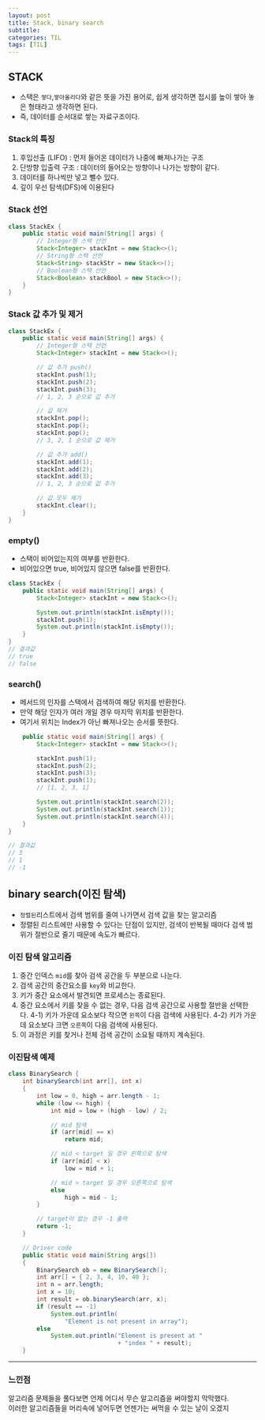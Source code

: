 ```yaml
---
layout: post
title: Stack, binary search
subtitle: 
categories: TIL
tags: [TIL]
---
```


## STACK 
- 스택은 `쌓다`,`쌓아올리다`와 같은 뜻을 가진 용어로, 쉽게 생각하면 접시를 높이 쌓아 놓은 형태라고 생각하면 된다.
- 즉, 데이터를 순서대로 쌓는 자료구조이다.

### Stack의 특징
1. 후입선출 (LIFO) : 먼저 들어온 데이터가 나중에 빠져나가는 구조
2. 단방향 입출력 구조 : 데이터의 들어오는 방향이나 나가는 방향이 같다.
3. 데이터를 하나씩만 넣고 뺄수 있다.
4. 깊이 우선 탐색(DFS)에 이용된다

### Stack 선언

```java
class StackEx {
    public static void main(String[] args) {
        // Integer형 스택 선언
        Stack<Integer> stackInt = new Stack<>();
        // String형 스택 선언
        Stack<String> stackStr = new Stack<>();
        // Boolean형 스택 선언
        Stack<Boolean> stackBool = new Stack<>();
    }
}
```

### Stack 값 추가 및 제거

```java
class StackEx {
    public static void main(String[] args) {
        // Integer형 스택 선언
        Stack<Integer> stackInt = new Stack<>();

        // 값 추가 push()
        stackInt.push(1);
        stackInt.push(2);
        stackInt.push(3);
        // 1, 2, 3 순으로 값 추가

        // 값 제거
        stackInt.pop();
        stackInt.pop();
        stackInt.pop();
        // 3, 2, 1 순으로 값 제거

        // 값 추가 add()
        stackInt.add(1);
        stackInt.add(2);
        stackInt.add(3);
        // 1, 2, 3 순으로 값 추가

        // 값 모두 제거
        stackInt.clear();
    }
}
```
### empty()
- 스택이 비어있는지의 여부를 반환한다.
- 비어있으면 true, 비어있지 않으면 false를 반환한다.

```java
class StackEx {
    public static void main(String[] args) {
        Stack<Integer> stackInt = new Stack<>();

        System.out.println(stackInt.isEmpty());
        stackInt.push(1);
        System.out.println(stackInt.isEmpty());
	}
}
// 결과값
// true
// false
```


### search() 
- 메서드의 인자를 스택에서 검색하여 해당 위치를 반환한다.
- 만약 해당 인자가 여러 개일 경우 마지막 위치를 반환한다.
- 여기서 위치는 Index가 아닌 빠져나오는 순서를 뜻한다.

```java
    public static void main(String[] args) {
        Stack<Integer> stackInt = new Stack<>();

        stackInt.push(1);
        stackInt.push(2);
        stackInt.push(3);
        stackInt.push(1);
        // [1, 2, 3, 1]

        System.out.println(stackInt.search(2));
        System.out.println(stackInt.search(1));
        System.out.println(stackInt.search(4));
    }
}

// 결과값
// 3
// 1 
// -1
```

## binary search(이진 탐색)
- `정렬된`리스트에서 검색 범위를 줄여 나가면서 검색 값을 찾는 알고리즘
- 정렬된 리스트에만 사용할 수 있다는 단점이 있지만, 검색이 반복될 때마다 검색 범위가 절반으로 줄기 때문에 속도가 빠르다.

### 이진 탐색 알고리즘
1. 중간 인덱스 `mid`를 찾아 검색 공간을 두 부분으로 나눈다.
2. 검색 공간의 중간요소를 `key`와 비교한다.
3. 키가 중간 요소에서 발견되면 프로세스는 종료된다.
4. 중간 요소에서 키를 찾을 수 없는 경우, 다음 검색 공간으로 사용할 절반을 선택한다.
4-1) 키가 가운데 요소보다 작으면 `왼쪽`이 다음 검색에 사용된다. 
4-2) 키가 가운데 요소보다 크면 `오른쪽`이 다음 검색에 사용된다.
5. 이 과정은 키를 찾거나 전체 검색 공간이 소요될 때까지 계속된다.

### 이진탐색 예제

```java
class BinarySearch {
    int binarySearch(int arr[], int x)
    {
        int low = 0, high = arr.length - 1;
        while (low <= high) {
            int mid = low + (high - low) / 2;

            // mid 탐색
            if (arr[mid] == x)
                return mid;

            // mid < target 일 경우 왼쪽으로 탐색
            if (arr[mid] < x)
                low = mid + 1;

            // mid > target 일 경우 오른쪽으로 탐색
            else
                high = mid - 1;
        }

        // target이 없는 경우 -1 출력
        return -1;
    }

    // Driver code
    public static void main(String args[])
    {
        BinarySearch ob = new BinarySearch();
        int arr[] = { 2, 3, 4, 10, 40 };
        int n = arr.length;
        int x = 10;
        int result = ob.binarySearch(arr, x);
        if (result == -1)
            System.out.println(
                "Element is not present in array");
        else
            System.out.println("Element is present at "
                               + "index " + result);
    }
```

---

### 느낀점
알고리즘 문제들을 풀다보면 언제 어디서 무슨 알고리즘을 써야할지 막막했다.   
이러한 알고리즘들을 머리속에 넣어두면 언젠가는 써먹을 수 있는 날이 오겠지